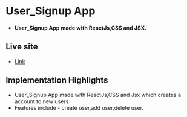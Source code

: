 # User_Signup App

- **User_Signup App made with ReactJs,CSS and JSX.**

## Live site
- [Link](https://usersignup.netlify.app/)

## Implementation Highlights

- User_Signup App made with ReactJs,CSS and Jsx which creates a account to new users
- Features include - create user,add user,delete user. 
